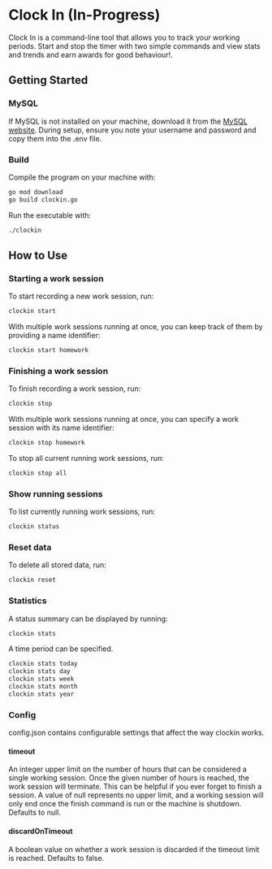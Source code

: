 # Clock In (In-Progress)

Clock In is a command-line tool that allows you to track your working periods. Start and stop the timer with two simple commands and view stats and trends and earn awards for good behaviour!.

## Getting Started

### MySQL

If MySQL is not installed on your machine, download it from the <a href="https://dev.mysql.com/downloads/mysql/">MySQL website</a>. During setup, ensure you note your username and password and copy them into the .env file.

### Build

Compile the program on your machine with:

```bash
go mod download
go build clockin.go
```

Run the executable with:

```bash
./clockin
```

## How to Use

### Starting a work session

To start recording a new work session, run:

```bash
clockin start
```

With multiple work sessions running at once, you can keep track of them by providing a name identifier:

```bash
clockin start homework
```

### Finishing a work session

To finish recording a work session, run:

```bash
clockin stop
```

With multiple work sessions running at once, you can specify a work session with its name identifier:

```bash
clockin stop homework
```

To stop all current running work sessions, run:

```bash
clockin stop all
```

### Show running sessions

To list currently running work sessions, run:

```bash
clockin status
```

### Reset data

To delete all stored data, run:

```bash
clockin reset
```

### Statistics

A status summary can be displayed by running:

```bash
clockin stats
```

A time period can be specified.

```bash
clockin stats today
clockin stats day
clockin stats week
clockin stats month
clockin stats year
```

### Config

config.json contains configurable settings that affect the way clockin works.

#### timeout

An integer upper limit on the number of hours that can be considered a single working session. Once the given number of hours is reached, the work session will terminate. This can be helpful if you ever forget to finish a session. A value of null represents no upper limit, and a working session will only end once the finish command is run or the machine is shutdown. Defaults to null.

#### discardOnTimeout

A boolean value on whether a work session is discarded if the timeout limit is reached. Defaults to false.
